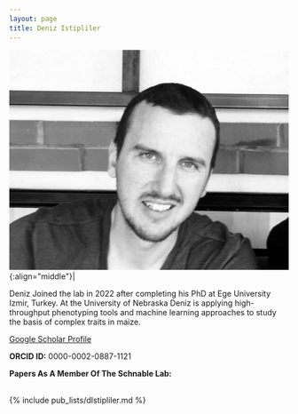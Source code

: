 ```yaml
---
layout: page
title: Deniz Istipliler
---
```


![Deniz Istipliler](/images/People_Images/deniz_istipliler.jpg){:align="middle"}|

Deniz Joined the lab in 2022 after completing his PhD at Ege University Izmir, Turkey. At the University of Nebraska Deniz is applying high-throughput phenotyping tools and machine learning approaches to study the basis of complex traits in maize.

[Google Scholar Profile](https://scholar.google.com/citations?user=2Sw6ukUAAAAJ&hl=en&oi=ao)

**ORCID ID:** 0000-0002-0887-1121

**Papers As A Member Of The Schnable Lab:**<br><br>

{% include pub_lists/dIstipliler.md %}
